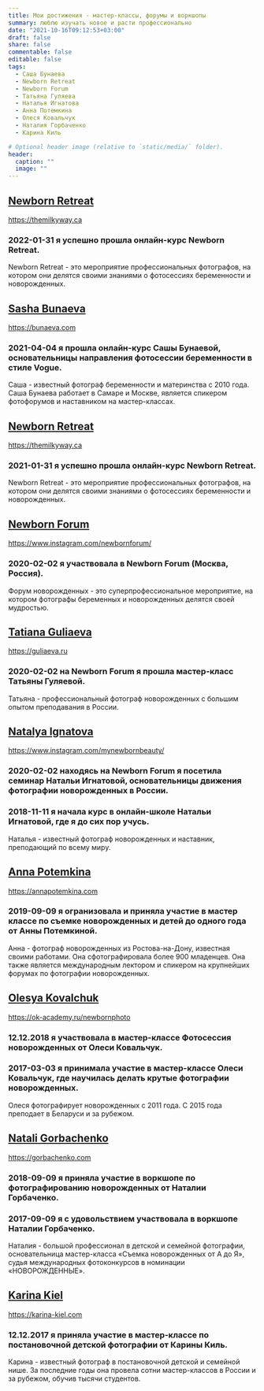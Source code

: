 ```yaml
---
title: Мои достижения - мастер-классы, форумы и воркшопы
summary: люблю изучать новое и расти профессионально  
date: "2021-10-16T09:12:53+03:00"
draft: false
share: false
commentable: false
editable: false
tags:
  - Саша Бунаева
  - Newborn Retreat
  - Newborn Forum
  - Татьяна Гуляева
  - Наталья Игнатова
  - Анна Потемкина
  - Олеся Ковальчук
  - Наталия Горбаченко
  - Карина Киль

# Optional header image (relative to `static/media/` folder).
header:
  caption: ""
  image: ""
---
```

## [Newborn Retreat](#Newborn%20Retreat)
https://themilkyway.ca
### 2022-01-31 я успешно прошла онлайн-курс Newborn Retreat.
Newborn Retreat - это мероприятие профессиональных фотографов, на котором они делятся своими знаниями о фотосессиях беременности и новорожденных.

## [Sasha Bunaeva](#Sasha%20Bunaeva)
https://bunaeva.com
### 2021-04-04 я прошла онлайн-курс Сашы Бунаевой, основательницы направления **фотосессии беременности в стиле Vogue**.
Саша - известный фотограф беременности и материнства с 2010 года. Саша Бунаева работает в Самаре и Москве, является спикером фотофорумов и наставником на мастер-классах.

## [Newborn Retreat](#Newborn%20Retreat)
https://themilkyway.ca
### 2021-01-31 я успешно прошла онлайн-курс Newborn Retreat.
Newborn Retreat - это мероприятие профессиональных фотографов, на котором они делятся своими знаниями о фотосессиях беременности и новорожденных.

## [Newborn Forum](#Newborn%20Forum)
https://www.instagram.com/newbornforum/
### 2020-02-02 я участвовала в Newborn Forum (Москва, Россия).
Форум новорожденных - это суперпрофессиональное мероприятие, на котором фотографы беременных и новорожденных делятся своей мудростью.

## [Tatiana Guliaeva](#Tatiana%20Guliaeva)
https://guliaeva.ru
### 2020-02-02 на Newborn Forum я прошла мастер-класс Татьяны Гуляевой.
Татьяна - профессиональный фотограф новорожденных с большим опытом преподавания в России.

## [Natalya Ignatova](#Natalya%20Ignatova)
https://www.instagram.com/mynewbornbeauty/
### 2020-02-02 находясь на Newborn Forum я посетила семинар Натальи Игнатовой, основательницы движения фотографии новорожденных в России.
### 2018-11-11 я начала курс в онлайн-школе Натальи Игнатовой, где я до сих пор учусь.
Наталья - известный фотограф новорожденных и наставник, преподающий по всему миру.

## [Anna Potemkina](#Anna%20Potemkina)
https://annapotemkina.com
### 2019-09-09 я огранизовала и приняла участие в мастер классе по съемке новорожденных и детей до одного года от Анны Потемкиной.
Анна - фотограф новорожденных из Ростова-на-Дону, известная своими работами. Она сфотографировала более 900 младенцев. Она также является международным лектором и спикером на крупнейших форумах по фотографии новорожденных.

## [Olesya Kovalchuk](#Olesya%20Kovalchuk)
https://ok-academy.ru/newbornphoto
### 12.12.2018 я участвовала в мастер-классе **Фотосессия новорожденных** от Олеси Ковальчук.
### 2017-03-03 я принимала участие в мастер-классе Олеси Ковальчук, где научилась делать крутые фотографии новорожденных.
Олеся фотографирует новорожденных с 2011 года. С 2015 года преподает в Беларуси и за рубежом.

## [Natali Gorbachenko](#Natali%20Gorbachenko)
https://gorbachenko.com
### 2018-09-09 я приняла участие в воркшопе по фотографированию новорожденных от Наталии Горбаченко.
### 2017-09-09 я с удовольствием участвовала в воркшопе Наталии Горбаченко.
Наталия - большой профессионал в детской и семейной фотографии, основательница мастер-класса «Съемка новорожденных от А до Я», судья международных фотоконкурсов в номинации «НОВОРОЖДЕННЫЕ».

## [Karina Kiel](#Karina%20Kiel)
https://karina-kiel.com
### 12.12.2017 я приняла участие в мастер-классе по постановочной детской фотографии от Карины Киль.
Карина - известный фотограф в постановочной детской и семейной нише. За последние годы она провела сотни мастер-классов в России и за рубежом, обучив тысячи студентов.